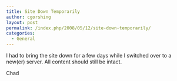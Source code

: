 ```yaml
---
title: Site Down Temporarily
author: cgorshing
layout: post
permalink: /index.php/2008/05/12/site-down-temporarily/
categories:
  - General
---
```

I had to bring the site down for a few days while I switched over to a new(er) server. All content should still be intact.

Chad